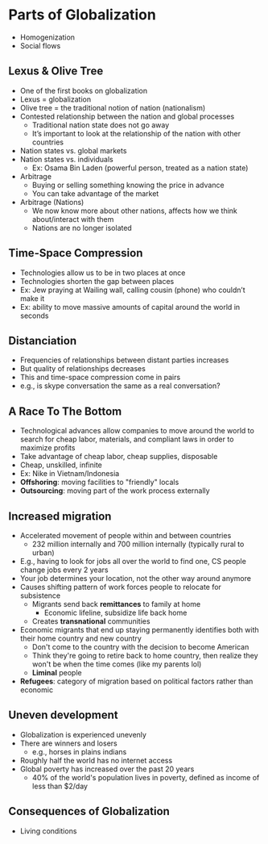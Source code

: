 # Parts of Globalization
* Homogenization
* Social flows

## Lexus & Olive Tree
* One of the first books on globalization
* Lexus = globalization
* Olive tree = the traditional notion of nation (nationalism)
* Contested relationship between the nation and global processes
    * Traditional nation state does not go away
    * It’s important to look at the relationship of the nation with other countries
* Nation states vs. global markets
* Nation states vs. individuals
    * Ex: Osama Bin Laden (powerful person, treated as a nation state)
* Arbitrage
    * Buying or selling something knowing the price in advance
    * You can take advantage of the market
* Arbitrage (Nations)
    * We now know more about other nations, affects how we think about/interact with them
    * Nations are no longer isolated

## Time-Space Compression

* Technologies allow us to be in two places at once
* Technologies shorten the gap between places
* Ex: Jew praying at Wailing wall, calling cousin (phone) who couldn’t make it
* Ex: ability to move massive amounts of capital around the world in seconds

## Distanciation

* Frequencies of relationships between distant parties increases
* But quality of relationships decreases
* This and time-space compression come in pairs
* e.g., is skype conversation the same as a real conversation?

## A Race To The Bottom

* Technological advances allow companies to move around the world to search for cheap labor, materials, and compliant laws in order to maximize profits
* Take advantage of cheap labor, cheap supplies, disposable
* Cheap, unskilled, infinite
* Ex: Nike in Vietnam/Indonesia
* **Offshoring**: moving facilities to "friendly" locals
* **Outsourcing**: moving part of the work process externally

## Increased migration

* Accelerated movement of people within and between countries
    * 232 million internally and 700 million internally (typically rural to urban)
* E.g., having to look for jobs all over the world to find one, CS people change jobs every 2 years
* Your job determines your location, not the other way around anymore
* Causes shifting pattern of work forces people to relocate for subsistence
    * Migrants send back **remittances** to family at home
        * Economic lifeline, subsidize life back home
    * Creates **transnational** communities
* Economic migrants that end up staying permanently identifies both with their home country and new country
    * Don't come to the country with the decision to become American
    * Think they're going to retire back to home country, then realize they won't be when the time comes (like my parents lol)
    * **Liminal** people
* **Refugees**: category of migration based on political factors rather than economic

## Uneven development

* Globalization is experienced unevenly
* There are winners and losers
    * e.g., horses in plains indians
* Roughly half the world has no internet access
* Global poverty has increased over the past 20 years
    * 40% of the world's population lives in poverty, defined as income of less than $2/day

## Consequences of Globalization

* Living conditions